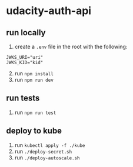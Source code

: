 # udacity-auth-api

## run locally
1. create a `.env` file in the root with the following:
  ```
  JWKS_URI="uri"
  JWKS_KID="kid"
  ```
2. run `npm install`
3. run `npm run dev`

## run tests
1. run `npm run test`

## deploy to kube
1. run `kubectl apply -f ./kube`
2. run `./deploy-secret.sh`
2. run `./deploy-autoscale.sh`
